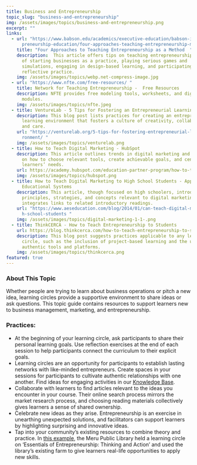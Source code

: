 ```yaml
---
title: Business and Entrepreneurship
topic_slug: "business-and-entrepreneurship"
img: /assets/images/topics/business-and-entrepreneurship.png
excerpt: ""
links:
  - url: "https://www.babson.edu/academics/executive-education/babson-insight/entre\
      preneurship-education/four-approaches-teaching-entrepreneurship-method/# "
    title: "Four Approaches to Teaching Entrepreneurship as a Method  "
    description:  This article offers tips on teaching entrepreneurship as a method
      of starting businesses as a practice, playing serious games and
      simulations, engaging in design-based learning, and participating in
      reflective practice.
    img: /assets/images/topics/webp.net-compress-image.jpg
  - url: "https://www.nfte.com/free-resources/ "
    title: Network for Teaching Entrepreneurship -  Free Resources
    description: NFTE provides free modeling tools, worksheets, and digital learning
      modules.
    img: /assets/images/topics/nfte.jpeg
  - title: VentureLab - 5 Tips for Fostering an Entrepreneurial Learning Environment
    description: This blog post lists practices for creating an entrepreneurial
      learning environment that fosters a culture of creativity, collaboration,
      and care.
    url: "https://venturelab.org/5-tips-for-fostering-entrepreneurial-learning-envi\
      ronment/ "
    img: /assets/images/topics/venturelab.png
  - title: How to Teach Digital Marketing - HubSpot
    description: This article outlines trends in digital marketing and offers tips
      on how to choose relevant tools, create achievable goals, and center
      learners’ needs.
    url: https://academy.hubspot.com/education-partner-program/how-to-teach-digital-marketing
    img: /assets/images/topics/hubspot.png
  - title: How to Teach Digital Marketing to High School Students - Applied
      Educational Systems
    description: This article, though focused on high schoolers, introduces
      principles, strategies, and concepts relevant to digital marketing and
      integrates links to related introductory readings.
    url: "https://www.aeseducation.com/blog/2014/01/can-teach-digital-marketing-hig\
      h-school-students "
    img: /assets/images/topics/digital-marketing-1-1-.png
  - title: ThinkCERCA - How to Teach Entrepreneurship to Students
    url: https://blog.thinkcerca.com/how-to-teach-entrepreneurship-to-students
    description: This blog post suggests practices applicable to any learning
      circle, such as the inclusion of project-based learning and the use of
      authentic tools and platforms.
    img: /assets/images/topics/thinkcerca.png
featured: true
---
```

### About This Topic

Whether people are trying to learn about business operations or pitch a new idea, learning circles provide a supportive environment to share ideas or ask questions. This topic guide contains resources to support learners new to business management, marketing, and entrepreneurship.

### Practices:

* At the beginning of your learning circle, ask participants to share their personal learning goals. Use reflection exercises at the end of each session to help participants connect the curriculum to their explicit goals. 
* Learning circles are an opportunity for participants to establish lasting networks with like-minded entrepreneurs. Create spaces in your sessions for participants to cultivate authentic relationships with one another. Find ideas for engaging activities in our [Knowledge Base](https://docs.p2pu.org/methodology/learning-circle-structure). 
* Collaborate with learners to find articles relevant to the ideas you encounter in your course. Their online search process mirrors the market research process, and choosing reading materials collectively gives learners a sense of shared ownership.
* Celebrate new ideas as they arise. Entrepreneurship is an exercise in unearthing unexpected solutions, and facilitators can support learners by highlighting surprising and innovative ideas.
* Tap into your community’s existing resources to combine theory and practice. In [this example](https://www.eifl.net/eifl-in-action/economic-wellbeing-innovation-award-5), the Meru Public Library held a learning circle on ‘Essentials of Entrepreneurship: Thinking and Action’ and used the library’s existing farm to give learners real-life opportunities to apply new skills.
